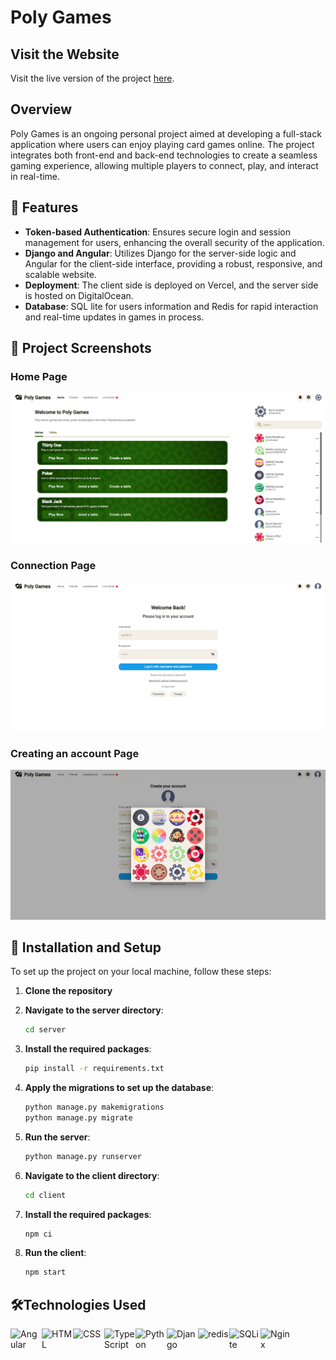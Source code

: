 # Poly Games

## Visit the Website

Visit the live version of the project [here](https://www.poly-games.online).

## Overview

Poly Games is an ongoing personal project aimed at developing a full-stack application where users can enjoy playing card games online. The project integrates both front-end and back-end technologies to create a seamless gaming experience, allowing multiple players to connect, play, and interact in real-time.

## 🌟 Features

- **Token-based Authentication**: Ensures secure login and session management for users, enhancing the overall security of the application.
- **Django and Angular**: Utilizes Django for the server-side logic and Angular for the client-side interface, providing a robust, responsive, and scalable website.
- **Deployment**: The client side is deployed on Vercel, and the server side is hosted on DigitalOcean.
- **Database**: SQL lite for users information and Redis for rapid interaction and real-time updates in games in process.

## 📸 Project Screenshots

### Home Page
![Home Page](img/screenshot1.png)

### Connection Page
![Connection Page](img/screenshot2.png)

### Creating an account Page
![Creating an Account Page](img/screenshot3.png)

## 🚀 Installation and Setup

To set up the project on your local machine, follow these steps:

1. **Clone the repository**

2. **Navigate to the server directory**:
   ```sh
   cd server
3. **Install the required packages**:
   ```sh
   pip install -r requirements.txt
4. **Apply the migrations to set up the database**:
   ```sh
   python manage.py makemigrations
   python manage.py migrate
5. **Run the server**:
   ```sh
   python manage.py runserver
6. **Navigate to the client directory**:
   ```sh
   cd client
7. **Install the required packages**:
   ```sh
   npm ci
8. **Run the client**:
   ```sh
   npm start
   
## 🛠️Technologies Used

<img  align="left" width="50" src="https://user-images.githubusercontent.com/25181517/183890595-779a7e64-3f43-4634-bad2-eceef4e80268.png" alt="Angular" title="Angular"/>
<img  align="left" width="50" src="https://user-images.githubusercontent.com/25181517/192158954-f88b5814-d510-4564-b285-dff7d6400dad.png" alt="HTML" title="HTML"/>
<img align="left"  width="50" src="https://user-images.githubusercontent.com/25181517/183898674-75a4a1b1-f960-4ea9-abcb-637170a00a75.png" alt="CSS" title="CSS"/>
<img  align="left" width="50" src="https://user-images.githubusercontent.com/25181517/183890598-19a0ac2d-e88a-4005-a8df-1ee36782fde1.png" alt="TypeScript" title="TypeScript"/>
<img align="left"  width="50" src="https://user-images.githubusercontent.com/25181517/183423507-c056a6f9-1ba8-4312-a350-19bcbc5a8697.png" alt="Python" title="Python"/>
<img align="left"  width="50" src="https://github.com/marwin1991/profile-technology-icons/assets/62091613/9bf5650b-e534-4eae-8a26-8379d076f3b4" alt="Django" title="Django"/>
<img align="left"  width="50" src="https://user-images.githubusercontent.com/25181517/182884894-d3fa6ee0-f2b4-4960-9961-64740f533f2a.png" alt="redis" title="redis"/>
<img align="left"  width="50" src="https://github.com/marwin1991/profile-technology-icons/assets/136815194/82df4543-236b-4e45-9604-5434e3faab17" alt="SQLite" title="SQLite"/>
<img  align="left" width="50" src="https://user-images.githubusercontent.com/25181517/183345125-9a7cd2e6-6ad6-436f-8490-44c903bef84c.png" alt="Nginx" title="Nginx"/>

